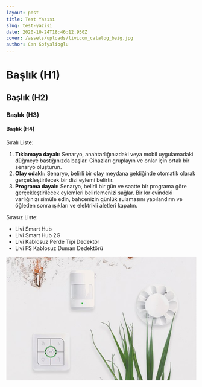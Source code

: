 ```yaml
---
layout: post
title: Test Yazısı
slug: test-yazisi
date: 2020-10-24T18:46:12.950Z
cover: /assets/uploads/livicom_catalog_beig.jpg
author: Can Sofyalioglu
---
```

# Başlık (H1)

## Başlık (H2)

### Başlık (H3)

#### Başlık (H4)

Sıralı Liste:

1. **Tıklamaya dayalı:** Senaryo, anahtarlığınızdaki veya mobil uygulamadaki düğmeye bastığınızda başlar. Cihazları gruplayın ve onlar için ortak bir senaryo oluşturun.
2. **Olay odaklı:** Senaryo, belirli bir olay meydana geldiğinde otomatik olarak gerçekleştirilecek bir dizi eylemi belirtir.
3. **Programa dayalı:** Senaryo, belirli bir gün ve saatte bir programa göre gerçekleştirilecek eylemleri belirlemenizi sağlar. Bir kır evindeki varlığınızı simüle edin, bahçenizin günlük sulamasını yapılandırın ve öğleden sonra ışıkları ve elektrikli aletleri kapatın.

Sırasız Liste:

* Livi Smart Hub
* Livi Smart Hub 2G
* Livi Kablosuz Perde Tipi Dedektör
* Livi FS Kablosuz Duman Dedektörü



![Alt yazısını her zaman girmek önemlidir. (Kısa ve öz)](/assets/uploads/livicom_catalog_beig.jpg "Title opsiyoneldir")